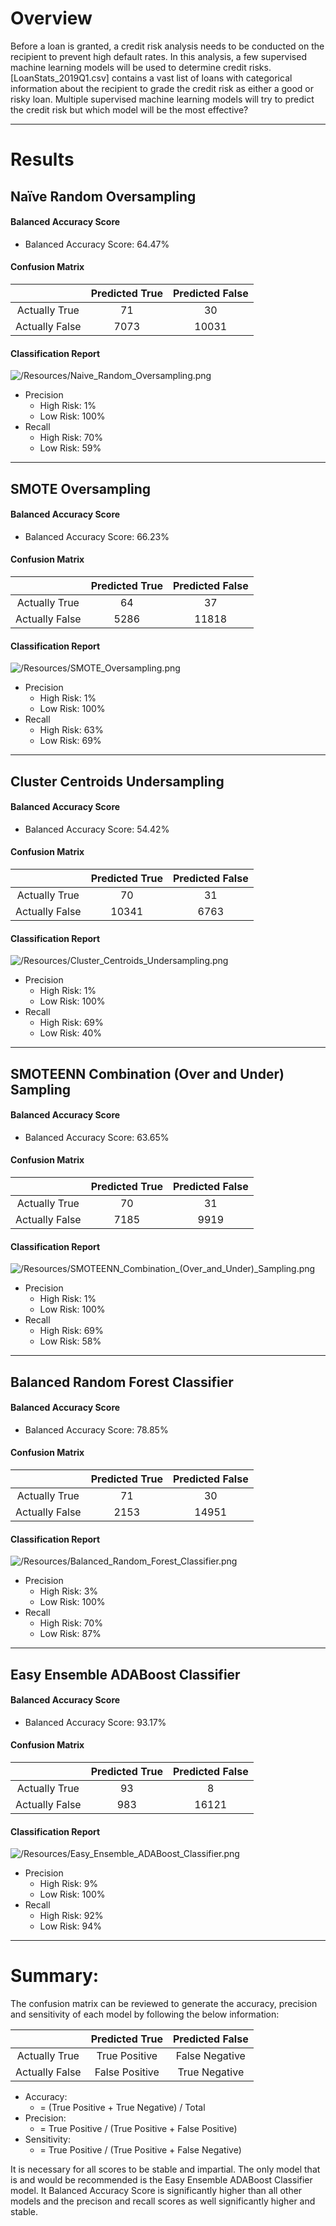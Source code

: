 # Overview 

Before a loan is granted, a credit risk analysis needs to be conducted on the recipient to prevent high default rates. In this analysis, a few supervised machine learning models will be used to determine credit risks. [LoanStats_2019Q1.csv] contains a vast list of loans with categorical information about the recipient to grade the credit risk as either a good or risky loan. Multiple supervised machine learning models will try to predict the credit risk but which model will be the most effective?
_____

# Results

## Naïve Random Oversampling
#### Balanced Accuracy Score
- Balanced Accuracy Score: 64.47%

#### Confusion Matrix
|                | Predicted True | Predicted False |
|:--------------:|:--------------:|:---------------:|
| Actually True  |       71       |       30        |
| Actually False |      7073      |      10031      |

#### Classification Report
![/Resources/Naive_Random_Oversampling.png](/Resources/Naive_Random_Oversampling.png)
- Precision
	- High Risk: 1%
	- Low Risk: 100%
- Recall
	- High Risk: 70%
	- Low Risk: 59%
______

## SMOTE Oversampling
#### Balanced Accuracy Score
- Balanced Accuracy Score: 66.23%

#### Confusion Matrix
|                | Predicted True | Predicted False |
|:--------------:|:--------------:|:---------------:|
| Actually True  |       64       |       37        |
| Actually False |      5286      |      11818      |

#### Classification Report
![/Resources/SMOTE_Oversampling.png](/Resources/SMOTE_Oversampling.png)
- Precision
	- High Risk: 1%
	- Low Risk: 100%
- Recall
	- High Risk: 63%
	- Low Risk: 69%
______

## Cluster Centroids Undersampling
#### Balanced Accuracy Score
- Balanced Accuracy Score: 54.42%

#### Confusion Matrix
|                | Predicted True | Predicted False |
|:--------------:|:--------------:|:---------------:|
| Actually True  |       70       |       31        |
| Actually False |     10341      |      6763       |

#### Classification Report
![/Resources/Cluster_Centroids_Undersampling.png](/Resources/Cluster_Centroids_Undersampling.png)
- Precision
	- High Risk: 1%
	- Low Risk: 100%
- Recall
	- High Risk: 69%
	- Low Risk: 40%
______

## SMOTEENN Combination (Over and Under) Sampling
#### Balanced Accuracy Score
- Balanced Accuracy Score: 63.65%

#### Confusion Matrix
|                | Predicted True | Predicted False |
|:--------------:|:--------------:|:---------------:|
| Actually True  |       70       |       31        |
| Actually False |      7185      |      9919       |

#### Classification Report
![/Resources/SMOTEENN_Combination_(Over_and_Under)_Sampling.png](/Resources/SMOTEENN_Combination_(Over_and_Under)_Sampling.png)
- Precision
	- High Risk: 1%
	- Low Risk: 100%
- Recall
	- High Risk: 69%
	- Low Risk: 58%
______

## Balanced Random Forest Classifier
#### Balanced Accuracy Score
- Balanced Accuracy Score: 78.85%

#### Confusion Matrix
|                | Predicted True | Predicted False |
|:--------------:|:--------------:|:---------------:|
| Actually True  |       71       |       30        |
| Actually False |      2153      |     14951       |

#### Classification Report
![/Resources/Balanced_Random_Forest_Classifier.png](/Resources/Balanced_Random_Forest_Classifier.png)
- Precision
	- High Risk: 3%
	- Low Risk: 100%
- Recall
	- High Risk: 70%
	- Low Risk: 87%
______

## Easy Ensemble ADABoost Classifier
#### Balanced Accuracy Score
- Balanced Accuracy Score: 93.17%

#### Confusion Matrix
|                | Predicted True | Predicted False |
|:--------------:|:--------------:|:---------------:|
| Actually True  |       93       |        8        |
| Actually False |      983       |     16121       |

#### Classification Report
![/Resources/Easy_Ensemble_ADABoost_Classifier.png](/Resources/Easy_Ensemble_ADABoost_Classifier.png)
- Precision
	- High Risk: 9%
	- Low Risk: 100%
- Recall
	- High Risk: 92%
	- Low Risk: 94%
______

# Summary:

The confusion matrix can be reviewed to generate the accuracy, precision and sensitivity of each model by following the below information:

|                | Predicted True | Predicted False |
|:--------------:|:--------------:|:---------------:|
| Actually True  | True Positive  |  False Negative |
| Actually False | False Positive |  True Negative  |

- Accuracy:
	- = (True Positive + True Negative) / Total
- Precision:
	- = True Positive / (True Positive + False Positive)
- Sensitivity:
	- = True Positive / (True Positive + False Negative) 

It is necessary for all scores to be stable and impartial. The only model that is and would be recommended is the Easy Ensemble ADABoost Classifier model. It Balanced Accuracy Score is significantly higher than all other models and the precison and recall scores as well significantly higher and stable.
